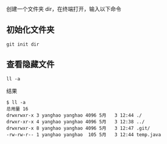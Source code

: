 
创建一个文件夹 dir，在终端打开，输入以下命令

## 初始化文件夹

```
git init dir
```

## 查看隐藏文件

```
ll -a
```

结果

```
$ ll -a
总用量 16
drwxrwxr-x 3 yanghao yanghao 4096 5月   3 12:44 ./
drwxr-xr-x 4 yanghao yanghao 4096 5月   3 12:38 ../
drwxrwxr-x 8 yanghao yanghao 4096 5月   3 12:47 .git/
-rw-rw-r-- 1 yanghao yanghao  105 5月   3 12:44 temp.java

```

